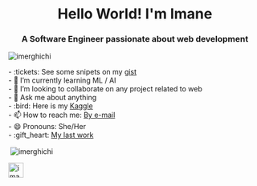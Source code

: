 <h1 align="center">Hello World! I'm Imane</h1>
<h3 align="center">A Software Engineer passionate about web development</h3>
<p align="left"> <img src="https://komarev.com/ghpvc/?username=imerghichi" alt="imerghichi" /> </p>
- :tickets: See some snipets on my <a href = "https://gist.github.com/imerghichi">gist</a></br>
- 🌱 I’m currently learning ML / AI </br>
- 👯 I’m looking to collaborate on any project related to web </br> 
- 💬 Ask me about anything </br>
- :bird: Here is my <a href="https://www.kaggle.com/imerghichi/">Kaggle</a> </br>
- 📫 How to reach me: <a href="mailto:imane.merghichi@gmail.com">By e-mail </a> </br>
- 😄 Pronouns: She/Her </br>
- :gift_heart: <a href="https://enumbers-1.web.app/">My last work</a></br>

<p>&nbsp;<img align="center" src="https://github-readme-stats.vercel.app/api?username=imerghichi&show_icons=true" alt="imerghichi" /></p>
<p align= "left">

<a href="https://www.linkedin.com/in/imane-merghichi-a64201125/" target="blank"><img align="center" src="https://cdn.jsdelivr.net/npm/simple-icons@3.0.1/icons/linkedin.svg" alt="imane-merghichi-a64201125" height="30" width="30" /></a>
</p><br/>
